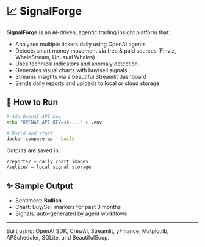 # 📈 SignalForge

**SignalForge** is an AI-driven, agentic trading insight platform that:
- Analyzes multiple tickers daily using OpenAI agents
- Detects smart money movement via free & paid sources (Finviz, WhaleStream, Unusual Whales)
- Uses technical indicators and anomaly detection
- Generates visual charts with buy/sell signals
- Streams insights via a beautiful Streamlit dashboard
- Sends daily reports and uploads to local or cloud storage

## 🚀 How to Run

```bash
# Add OpenAI API key
echo "OPENAI_API_KEY=sk-..." > .env

# Build and start
docker-compose up --build
```

Outputs are saved in:
```
/reports/ – daily chart images
/sqlite/ – local signal storage
```

## ✨ Sample Output

- Sentiment: **Bullish**
- Chart: Buy/Sell markers for past 3 months
- Signals: auto-generated by agent workflows

---

Built using: OpenAI SDK, CrewAI, Streamlit, yFinance, Matplotlib, APScheduler, SQLite, and BeautifulSoup.